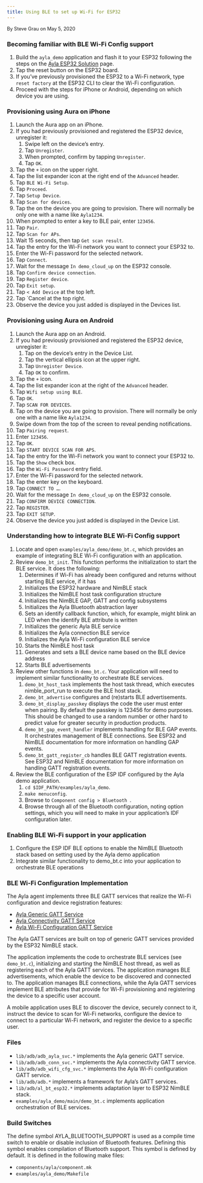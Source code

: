 ```yaml
---
title: Using BLE to set up Wi-Fi for ESP32
---
```


<span style="font-size:90%;">By Steve Grau on May 5, 2020</span>

### Becoming familiar with BLE Wi-Fi Config support

1. Build the `ayla_demo` application and flash it to your ESP32 following the steps on the [Ayla ESP32 Solution](/edge-solutions/ayla-esp32-solution) page.
1. Tap the reset button on the ESP32 board.
1. If you’ve previously provisioned the ESP32 to a Wi-Fi network, type `reset factory` at the ESP32 CLI to clear the Wi-Fi configuration.
1. Proceed with the steps for iPhone or Android, depending on which device you are using.

### Provisioning using Aura on iPhone

1. Launch the Aura app on an iPhone.
1. If you had previously provisioned and registered the ESP32 device, unregister it:
    1. Swipe left on the device’s entry.
    1. Tap `Unregister`.
    1. When prompted, confirm by tapping `Unregister`.
    1. Tap `OK`.
1. Tap the `+` icon on the upper right.
1. Tap the list expander icon at the right end of the `Advanced` header.
1. Tap `BLE Wi-Fi Setup`.
1. Tap `Proceed`.
1. Tap `Setup Device`.
1. Tap `Scan for devices`.
1. Tap the on the device you are going to provision. There will normally be only one with a name like `Ayla1234`.
1. When prompted to enter a key to BLE pair, enter `123456`.
1. Tap `Pair`.
1. Tap `Scan for APs`.
1. Wait 15 seconds, then tap `Get scan result`.
1. Tap the entry for the Wi-Fi network you want to connect your ESP32 to.
1. Enter the Wi-Fi password for the selected network.
1. Tap `Connect`.
1. Wait for the message `In demo_cloud_up` on the ESP32 console.
1. Tap `Confirm device connection`.
1. Tap `Register device`.
1. Tap `Exit setup`.
1. Tap `< Add Device` at the top left.
1. Tap `Cancel at the top right.
1. Observe the device you just added is displayed in the Devices list.

### Provisioning using Aura on Android

1. Launch the Aura app on an Android.
1. If you had previously provisioned and registered the ESP32 device, unregister it:
    1. Tap on the device’s entry in the Device List.
    1. Tap the vertical ellipsis icon at the upper right.
    1. Tap `Unregister Device`.
    1. Tap `OK` to confirm.
1. Tap the `+` icon.
1. Tap the list expander icon at the right of the `Advanced` header.
1. Tap `Wifi setup using BLE`.
1. Tap `OK`.
1. Tap `SCAN FOR DEVICES`.
1. Tap on the device you are going to provision. There will normally be only one with a name like `Ayla1234`.
1. Swipe down from the top of the screen to reveal pending notifications.
1. Tap `Pairing request`.
1. Enter `123456`.
1. Tap `OK`.
1. Tap `START DEVICE SCAN FOR APS`.
1. Tap the entry for the Wi-Fi network you want to connect your ESP32 to.
1. Tap the `Show` check box.
1. Tap the `Wi-Fi Password` entry field.
1. Enter the Wi-Fi password for the selected network.
1. Tap the enter key on the keyboard.
1. Tap `CONNECT TO …`.
1. Wait for the message `In demo_cloud_up` on the ESP32 console.
1. Tap `CONFIRM DEVICE CONNECTION`.
1. Tap `REGISTER`.
1. Tap `EXIT SETUP`.
1. Observe the device you just added is displayed in the Device List.

### Understanding how to integrate BLE Wi-Fi Config support

1. Locate and open `examples/ayla_demo/demo_bt.c`, which provides an example of integrating BLE Wi-Fi configuration with an application.
1. Review `demo_bt_init`. This function performs the initialization to start the BLE service. It does the following:
    1. Determines if Wi-Fi has already been configured and returns without starting BLE service, if it has
    1. Initializes the ESP32 hardware and NimBLE stack
    1. Initializes the NimBLE host task configuration structure
    1. Initializes the NimBLE GAP, GATT and config subsystems
    1. Initializes the Ayla Bluetooth abstraction layer
    1. Sets an identify callback function, which, for example, might blink an LED when the identify BLE attribute is written
    1. Initializes the generic Ayla BLE service
    1. Initializes the Ayla connection BLE service
    1. Initializes the Ayla Wi-Fi configuration BLE service
    1. Starts the NimBLE host task
    1. Generates and sets a BLE device name based on the BLE device address
    1. Starts BLE advertisements
1. Review other functions in `demo_bt.c`. Your application will need to implement similar functionality to orchestrate BLE services.
    1. `demo_bt_host_task` implements the host task thread, which executes nimble_port_run to execute the BLE host stack.
    1. `demo_bt_advertise` configures and (re)starts BLE advertisements.
    1. `demo_bt_display_passkey` displays the code the user must enter when pairing. By default the passkey is 123456 for demo purposes. This should be changed to use a random number or other hard to predict value for greater security in production products.
    1. `demo_bt_gap_event_handler` implements handling for BLE GAP events. It orchestrates management of BLE connections. See ESP32 and NimBLE documentation for more information on handling GAP events.
    1. `demo_bt_gatt_register_cb` handles BLE GATT registration events. See ESP32 and NimBLE documentation for more information on handling GATT registration events.
1. Review the BLE configuration of the ESP IDF configured by the Ayla demo application.
    1. `cd $IDF_PATH/examples/ayla_demo`.
    1. `make menuconfig`.
    1. Browse to  `Component config > Bluetooth `.
    1. Browse through all of the Bluetooth configuration, noting option settings, which you will need to make in your application’s IDF configuration later.

### Enabling BLE Wi-Fi support in your application

1. Configure the ESP IDF BLE options to enable the NimBLE Bluetooth stack based on setting used by the Ayla demo application
1. Integrate similar functionality to demo_bt.c into your application to orchestrate BLE operations

### BLE Wi-Fi Configuration Implementation

The Ayla agent implements three BLE GATT services that realize the Wi-Fi configuration and device registration features:

* [Ayla Generic GATT Service](https://docs.aylanetworks.com/archive/ayla-generic-gatt-service-guide)
* [Ayla Connectivity GATT Service](https://docs.aylanetworks.com/archive/ayla-connectivity-gatt-service)
* [Ayla Wi-Fi Configuration GATT Service](https://docs.aylanetworks.com/archive/wi-fi-configuration-gatt-service)

The Ayla GATT services are built on top of generic GATT services provided by the ESP32 NimBLE stack.

The application implements the code to orchestrate BLE services (see `demo_bt.c`), initializing and starting the NimBLE host thread, as well as registering each of the Ayla GATT services. The application manages BLE advertisements, which enable the device to be discovered and connected to. The application manages BLE connections, while the Ayla GATT services implement BLE attributes that provide for Wi-Fi provisioning and registering the device to a specific user account. 

A mobile application uses BLE to discover the device, securely connect to it, instruct the device to scan for Wi-Fi networks, configure the device to connect to a particular Wi-Fi network, and register the device to a specific user.

### Files

* `lib/adb/adb_ayla_svc.*` implements the Ayla generic GATT service.
* `lib/adb/adb_conn_svc.*` implements the Ayla connectivity GATT service.
* `lib/adb/adb_wifi_cfg_svc.*` implements the Ayla Wi-Fi configuration GATT service.
* `lib/adb/adb.*` implements a framework for Ayla’s GATT services.
* `lib/adb/al_bt_esp32.*` implements adaptation layer to ESP32 NimBLE stack.
* `examples/ayla_demo/main/demo_bt.c` implements application orchestration of BLE services.

### Build Switches

The define symbol AYLA_BLUETOOTH_SUPPORT is used as a compile time switch to enable or disable inclusion of Bluetooth features. Defining this symbol enables compilation of Bluetooth support. This symbol is defined by default. It is defined in the following make files:

* `components/ayla/component.mk`
* `examples/ayla_demo/Makefile`